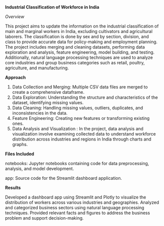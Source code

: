 **Industrial Classification of Workforce in India**

_Overview_

This project aims to update the information on the industrial classification of main and marginal workers in India, excluding cultivators and agricultural laborers. The classification is done by sex and by section, division, and class to provide accurate data for policy-making and employment planning. The project includes merging and cleaning datasets, performing data exploration and analysis, feature engineering, model building, and testing. Additionally, natural language processing techniques are used to analyze core industries and group business categories such as retail, poultry, agriculture, and manufacturing.

**Approach**

1. Data Collection and Merging: Multiple CSV data files are merged to create a comprehensive dataframe.
2. Data Exploration: Understanding the structure and characteristics of the dataset, identifying missing values.
3. Data Cleaning: Handling missing values, outliers, duplicates, and inconsistencies in the data.
4. Feature Engineering: Creating new features or transforming existing ones.
5. Data Analysis and Visualization : In the project, data analysis and visualization involve examining collected data to understand workforce distribution across industries and regions in India through charts and graphs.

**Files Included**

notebooks: Jupyter notebooks containing code for data preprocessing, analysis, and model development.

app: Source code for the Streamlit dashboard application.

**Results**

Developed a dashboard app using Streamlit and Plotly to visualize the distribution of workers across various industries and geographies.
Analyzed and categorized business sectors using natural language processing techniques.
Provided relevant facts and figures to address the business problem and support decision-making.
